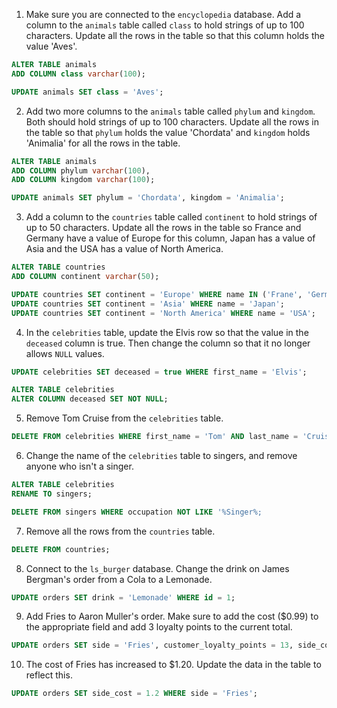 1) Make sure you are connected to the `encyclopedia` database. Add a column to the `animals` table called `class` to hold strings of up to 100 characters. Update all the rows in the table so that this column holds the value 'Aves'.
```sql
ALTER TABLE animals
ADD COLUMN class varchar(100);

UPDATE animals SET class = 'Aves';
```
2) Add two more columns to the `animals` table called `phylum` and `kingdom`. Both should hold strings of up to 100 characters. Update all the rows in the table so that `phylum` holds the value 'Chordata' and `kingdom` holds 'Animalia' for all the rows in the table.
```sql
ALTER TABLE animals
ADD COLUMN phylum varchar(100),
ADD COLUMN kingdom varchar(100);

UPDATE animals SET phylum = 'Chordata', kingdom = 'Animalia';
```
3) Add a column to the `countries` table called `continent` to hold strings of up to 50 characters. Update all the rows in the table so France and Germany have a value of Europe for this column, Japan has a value of Asia and the USA has a value of North America.
```sql
ALTER TABLE countries
ADD COLUMN continent varchar(50);

UPDATE countries SET continent = 'Europe' WHERE name IN ('Frane', 'Germany');
UPDATE countries SET continent = 'Asia' WHERE name = 'Japan';
UPDATE countries SET continent = 'North America' WHERE name = 'USA';
```
4) In the `celebrities` table, update the Elvis row so that the value in the `deceased` column is true. Then change the column so that it no longer allows `NULL` values.
```sql
UPDATE celebrities SET deceased = true WHERE first_name = 'Elvis';

ALTER TABLE celebrities
ALTER COLUMN deceased SET NOT NULL;
```
5) Remove Tom Cruise from the `celebrities` table.
```sql
DELETE FROM celebrities WHERE first_name = 'Tom' AND last_name = 'Cruise';
```
6) Change the name of the `celebrities` table to singers, and remove anyone who isn't a singer.
```sql
ALTER TABLE celebrities
RENAME TO singers;

DELETE FROM singers WHERE occupation NOT LIKE '%Singer%;
```
7) Remove all the rows from the `countries` table.
```sql
DELETE FROM countries;
```
8) Connect to the `ls_burger` database. Change the drink on James Bergman's order from a Cola to a Lemonade.
```sql
UPDATE orders SET drink = 'Lemonade' WHERE id = 1;
```
9) Add Fries to Aaron Muller's order. Make sure to add the cost ($0.99) to the appropriate field and add 3 loyalty points to the current total.
```sql
UPDATE orders SET side = 'Fries', customer_loyalty_points = 13, side_cost = 0.99 WHERE id = 4;
```
10) The cost of Fries has increased to $1.20. Update the data in the table to reflect this.
```sql
UPDATE orders SET side_cost = 1.2 WHERE side = 'Fries';
```
